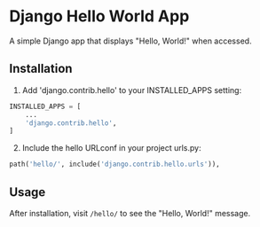 # Django Hello World App

A simple Django app that displays "Hello, World!" when accessed.

## Installation

1. Add 'django.contrib.hello' to your INSTALLED_APPS setting:
```python
INSTALLED_APPS = [
    ...
    'django.contrib.hello',
]
```

2. Include the hello URLconf in your project urls.py:
```python
path('hello/', include('django.contrib.hello.urls')),
```

## Usage

After installation, visit `/hello/` to see the "Hello, World!" message.
